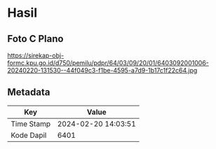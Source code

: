 # Hasil

## Foto C Plano

https://sirekap-obj-formc.kpu.go.id/d750/pemilu/pdpr/64/03/09/20/01/6403092001006-20240220-131530--44f049c3-f1be-4595-a7d9-1b17c1f22c64.jpg


## Metadata

| Key        | Value               |
| ---------- | ------------------- |
| Time Stamp | 2024-02-20 14:03:51 |
| Kode Dapil | 6401                |



